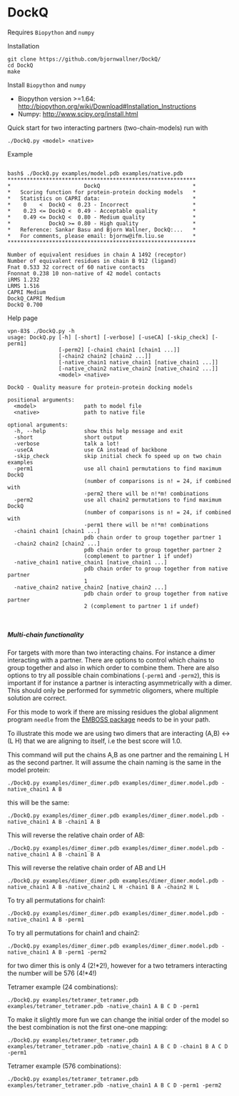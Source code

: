 # DockQ
Requires `Biopython` and `numpy` 

Installation
```
git clone https://github.com/bjornwallner/DockQ/
cd DockQ
make
```
Install `Biopython` and `numpy` 
- Biopython version >=1.64: http://biopython.org/wiki/Download#Installation_Instructions
- Numpy: http://www.scipy.org/install.html


Quick start for two interacting partners (two-chain-models) run with

`./DockQ.py <model> <native>`

Example

```

bash$ ./DockQ.py examples/model.pdb examples/native.pdb
***********************************************************
*                       DockQ                             *
*   Scoring function for protein-protein docking models   *
*   Statistics on CAPRI data:                             *
*    0    <  DockQ <  0.23 - Incorrect                    *
*    0.23 <= DockQ <  0.49 - Acceptable quality           *
*    0.49 <= DockQ <  0.80 - Medium quality               *
*            DockQ >= 0.80 - High quality                 *
*   Reference: Sankar Basu and Bjorn Wallner, DockQ:...   *
*   For comments, please email: bjornw@ifm.liu.se         *
***********************************************************

Number of equivalent residues in chain A 1492 (receptor)
Number of equivalent residues in chain B 912 (ligand)
Fnat 0.533 32 correct of 60 native contacts
Fnonnat 0.238 10 non-native of 42 model contacts
iRMS 1.232
LRMS 1.516
CAPRI Medium
DockQ_CAPRI Medium
DockQ 0.700

```

Help page
```
vpn-83$ ./DockQ.py -h
usage: DockQ.py [-h] [-short] [-verbose] [-useCA] [-skip_check] [-perm1]
                [-perm2] [-chain1 chain1 [chain1 ...]]
                [-chain2 chain2 [chain2 ...]]
                [-native_chain1 native_chain1 [native_chain1 ...]]
                [-native_chain2 native_chain2 [native_chain2 ...]]
                <model> <native>

DockQ - Quality measure for protein-protein docking models

positional arguments:
  <model>               path to model file
  <native>              path to native file

optional arguments:
  -h, --help            show this help message and exit
  -short                short output
  -verbose              talk a lot!
  -useCA                use CA instead of backbone
  -skip_check           skip initial check fo speed up on two chain examples
  -perm1                use all chain1 permutations to find maximum DockQ
                        (number of comparisons is n! = 24, if combined with
                        -perm2 there will be n!*m! combinations
  -perm2                use all chain2 permutations to find maximum DockQ
                        (number of comparisons is n! = 24, if combined with
                        -perm1 there will be n!*m! combinations
  -chain1 chain1 [chain1 ...]
                        pdb chain order to group together partner 1
  -chain2 chain2 [chain2 ...]
                        pdb chain order to group together partner 2
                        (complement to partner 1 if undef)
  -native_chain1 native_chain1 [native_chain1 ...]
                        pdb chain order to group together from native partner
                        1
  -native_chain2 native_chain2 [native_chain2 ...]
                        pdb chain order to group together from native partner
                        2 (complement to partner 1 if undef)
			
			
```


##### Multi-chain functionality

For targets with more than two interacting chains. For instance a
dimer interacting with a partner. There are options to control which
chains to group together and also in which order to combine
them. There are also options to try all possible chain combinations
(`-perm1` and `-perm2`), this is important if for instance a partner is interacting
asymmetrically with a dimer. This should only be performed for
symmetric oligomers, where multiple solution are correct.

For this mode to work if there are missing residues the global
alignment program `needle` from the [EMBOSS
package](http://emboss.sourceforge.net/download/) needs to be in your
path.

To illustrate this mode we are using two dimers that are interacting
(A,B) <-> (L H) that we are aligning to itself, i.e the best score will
1.0.

This command will put the chains A,B as one partner and the
remaining L H as the second partner. It will assume the chain
naming is the same in the model protein:

`./DockQ.py examples/dimer_dimer.pdb examples/dimer_dimer.model.pdb -native_chain1 A B`

this will be the same:

`./DockQ.py examples/dimer_dimer.pdb examples/dimer_dimer.model.pdb -native_chain1 A B -chain1 A B`

This will reverse the relative chain order of AB:

`./DockQ.py examples/dimer_dimer.pdb examples/dimer_dimer.model.pdb -native_chain1 A B -chain1 B A`

This will reverse the relative chain order of AB and LH

`./DockQ.py examples/dimer_dimer.pdb examples/dimer_dimer.model.pdb -native_chain1 A B -native_chain2 L H -chain1 B A -chain2 H L`

To try all permutations for chain1:

`./DockQ.py examples/dimer_dimer.pdb examples/dimer_dimer.model.pdb -native_chain1 A B -perm1`

To try all permutations for chain1 and chain2:

`./DockQ.py examples/dimer_dimer.pdb examples/dimer_dimer.model.pdb -native_chain1 A B -perm1 -perm2`

for two dimer this is only 4 (2!\*2!), however for a two tetramers
interacting the number will be 576 (4!\*4!)

Tetramer example (24 combinations):

`./DockQ.py examples/tetramer_tetramer.pdb examples/tetramer_tetramer.pdb -native_chain1 A B C D -perm1`

To make it slightly more fun we can change the initial order of the model so
the best combination is not the first one-one mapping:

`./DockQ.py examples/tetramer_tetramer.pdb examples/tetramer_tetramer.pdb -native_chain1 A B C D -chain1 B A C D -perm1`


Tetramer example (576 combinations):

`./DockQ.py examples/tetramer_tetramer.pdb examples/tetramer_tetramer.pdb -native_chain1 A B C D -perm1 -perm2`


